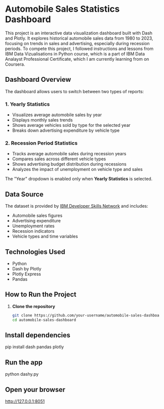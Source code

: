 # Automobile Sales Statistics Dashboard

This project is an interactive data visualization dashboard built with Dash and Plotly. It explores historical automobile sales data from 1980 to 2023, focusing on trends in sales and advertising, especially during recession periods. To compete this project, I followed instructions and lessons from IBM Data Vizualisations in Python course, which is a part of IBM Data Analayst Professional Certificate, which I am currently learning from on Coursera.

## Dashboard Overview

The dashboard allows users to switch between two types of reports:

### 1. Yearly Statistics
- Visualizes average automobile sales by year
- Displays monthly sales trends
- Shows average vehicles sold by type for the selected year
- Breaks down advertising expenditure by vehicle type

### 2. Recession Period Statistics
- Tracks average automobile sales during recession years
- Compares sales across different vehicle types
- Shows advertising budget distribution during recessions
- Analyzes the impact of unemployment on vehicle type and sales

The "Year" dropdown is enabled only when **Yearly Statistics** is selected.

## Data Source

The dataset is provided by [IBM Developer Skills Network](https://cf-courses-data.s3.us.cloud-object-storage.appdomain.cloud/IBMDeveloperSkillsNetwork-DV0101EN-SkillsNetwork/Data%20Files/historical_automobile_sales.csv) and includes:
- Automobile sales figures
- Advertising expenditure
- Unemployment rates
- Recession indicators
- Vehicle types and time variables

## Technologies Used

- Python
- Dash by Plotly
- Plotly Express
- Pandas

## How to Run the Project

1. **Clone the repository**
   ```bash
   git clone https://github.com/your-username/automobile-sales-dashboard.git
   cd automobile-sales-dashboard

## Install dependencies

pip install dash pandas plotly

## Run the app

python dashy.py

## Open your browser 

http://127.0.0.1:8051
